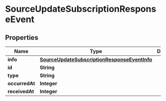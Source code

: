 

# SourceUpdateSubscriptionResponseEvent


## Properties

| Name | Type | Description | Notes |
|------------ | ------------- | ------------- | -------------|
|**info** | [**SourceUpdateSubscriptionResponseEventInfo**](SourceUpdateSubscriptionResponseEventInfo.md) |  |  [optional] |
|**id** | **String** |  |  [optional] |
|**type** | **String** |  |  [optional] |
|**occurredAt** | **Integer** |  |  [optional] |
|**receivedAt** | **Integer** |  |  [optional] |



